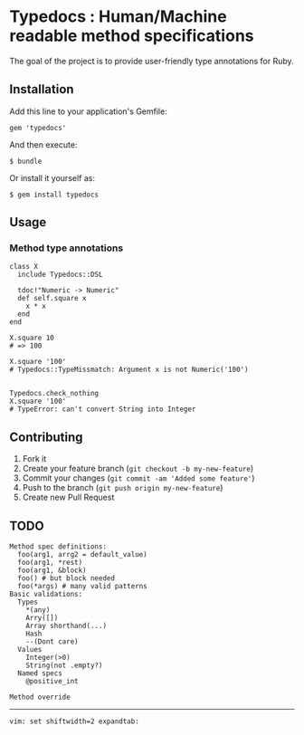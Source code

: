 # Typedocs : Human/Machine readable method specifications

The goal of the project is to provide user-friendly type annotations for Ruby.

## Installation

Add this line to your application's Gemfile:

    gem 'typedocs'

And then execute:

    $ bundle

Or install it yourself as:

    $ gem install typedocs

## Usage

### Method type annotations

    class X
      include Typedocs::DSL

      tdoc!"Numeric -> Numeric"
      def self.square x
        x * x
      end
    end

    X.square 10
    # => 100

    X.square '100'
    # Typedocs::TypeMissmatch: Argument x is not Numeric('100')


    Typedocs.check_nothing
    X.square '100'
    # TypeError: can't convert String into Integer

## Contributing

1. Fork it
2. Create your feature branch (`git checkout -b my-new-feature`)
3. Commit your changes (`git commit -am 'Added some feature'`)
4. Push to the branch (`git push origin my-new-feature`)
5. Create new Pull Request

## TODO

    Method spec definitions:
      foo(arg1, arrg2 = default_value)
      foo(arg1, *rest)
      foo(arg1, &block)
      foo() # but block needed
      foo(*args) # many valid patterns
    Basic validations:
      Types
        *(any)
        Arry([])
        Array shorthand(...)
        Hash
        --(Dont care)
      Values
        Integer(>0)
        String(not .empty?)
      Named specs
        @positive_int

    Method override


* * * * *


    vim: set shiftwidth=2 expandtab:
